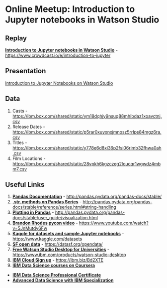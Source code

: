 # Online Meetup: Introduction to Jupyter notebooks in Watson Studio

## Replay
**[Introduction to Jupyter notebooks in Watson Studio](https://www.crowdcast.io/e/introduction-to-jupyter)** - https://www.crowdcast.io/e/introduction-to-jupyter

## Presentation
[Introduction to Jupyter Notebooks on Watson Studio](asset/ibm-jupyter-notebooks.pdf)

## Data
1. Casts -  https://ibm.box.com/shared/static/ym18dqhjy9nsuq88mhibdaz1xoavctnj.csv
2. Release Dates - https://ibm.box.com/shared/static/p5rar0xuyxnxjmnosz5rrlps84mgz6ra.csv
3. Titles - https://ibm.box.com/shared/static/y778e6d8xi36p2fsi06rimb32fhwa0ah.csv
4. Film Locations - https://ibm.box.com/shared/static/28vpkh6kgzczeg2loucqr1wgwdz4mbm7.csv

## Useful Links

1. **[Pandas Documentation](http://pandas.pydata.org/pandas-docs/stable/)** - http://pandas.pydata.org/pandas-docs/stable/
2. **[.str. methods on Pandas Series](http://pandas.pydata.org/pandas-docs/stable/reference/series.html#string-handling)** - http://pandas.pydata.org/pandas-docs/stable/reference/series.html#string-handling
3. **[Plotting in Pandas](http://pandas.pydata.org/pandas-docs/stable/user_guide/visualization.html)** - http://pandas.pydata.org/pandas-docs/stable/user_guide/visualization.html
4. **[Brandon Rhodes pycon video](https://www.youtube.com/watch?v=5JnMutdy6Fw)** - https://www.youtube.com/watch?v=5JnMutdy6Fw
5. **[Kaggle for datasets and sample Jupyter notebooks](https://www.kaggle.com/datasets)** - https://www.kaggle.com/datasets
6. **[SF open data](https://datasf.org/opendata/)** - https://datasf.org/opendata/
7. **[Free Watson Studio Desktop for Universities](https://www.ibm.com/products/watson-studio-desktop)** - https://www.ibm.com/products/watson-studio-desktop
8. **[IBM Cloud Sign up](https://ibm.biz/Bd2XTE)** - https://ibm.biz/Bd2XTE
9. **[IBM Data Science courses on Coursera](https://www.coursera.org/courses?query=ibm%20data%20science)**
  - **[IBM Data Science Professional Certificate](https://www.coursera.org/specializations/ibm-data-science-professional-certificate)**
  - **[Advanced Data Science with IBM Specialization](https://www.coursera.org/specializations/advanced-data-science-ibm)**
